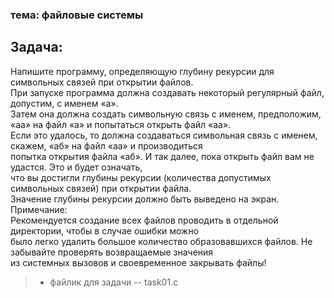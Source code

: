 ### тема: файловые системы


## Задача:  
Напишите программу, определяющую глубину рекурсии для символьных связей при открытии файлов.  
При запуске программа должна создавать некоторый регулярный файл, допустим, с именем «а».  
 Затем она должна создать символьную связь с именем, предположим, «аа» на файл «a» и попытаться открыть файл «аа».  
  Если это удалось, то должна создаваться символьная связь с именем, скажем, «аб» на файл «аа» и производиться   
  попытка открытия файла «аб». И так далее, пока открыть файл вам не удастся. Это и будет означать,   
  что вы достигли глубины рекурсии (количества допустимых символьных связей) при открытии файла.   
  Значение глубины рекурсии должно быть выведено на экран.   
Примечание:   
Рекомендуется создание всех файлов проводить в отдельной директории, чтобы в случае ошибки можно  
 было легко удалить большое количество образовавшихся файлов. Не забывайте проверять возвращаемые значения   
 из системных вызовов и своевременное закрывать файлы!  


 > * файлик для задачи -- task01.c
